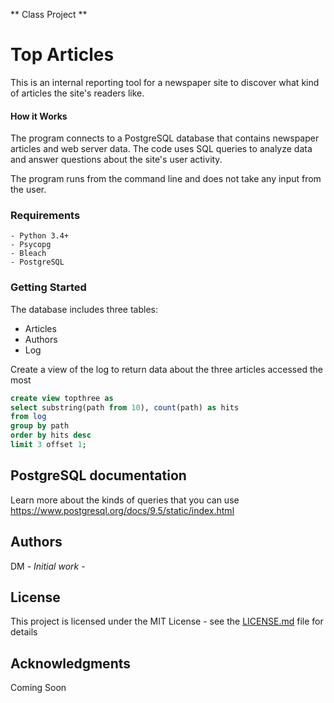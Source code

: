 ** Class Project **

# Top Articles

This is an internal reporting tool for a newspaper site to discover what kind of articles the site's readers like.

#### How it Works

The program connects to a PostgreSQL database that contains newspaper articles and web server data. The code uses SQL queries to analyze data and answer questions about the site's user activity.

The program runs from the command line and does not take any input from the user.

### Requirements

```
- Python 3.4+
- Psycopg
- Bleach
- PostgreSQL
```


### Getting Started

The database includes three tables: 

  * Articles
  * Authors
  * Log

Create a view of the log to return data about the three articles accessed the most

  ```sql
  create view topthree as
  select substring(path from 10), count(path) as hits
  from log
  group by path
  order by hits desc
  limit 3 offset 1;
  ```

## PostgreSQL documentation

Learn more about the kinds of queries that you can use https://www.postgresql.org/docs/9.5/static/index.html

## Authors

DM - *Initial work* - 

## License

This project is licensed under the MIT License - see the [LICENSE.md](LICENSE.md) file for details

## Acknowledgments

Coming Soon
